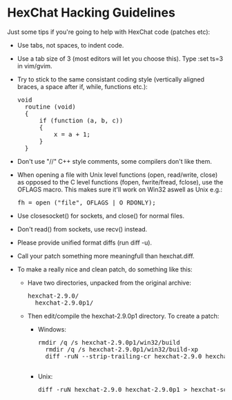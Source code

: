 # HexChat Hacking Guidelines

Just some tips if you're going to help with HexChat code (patches etc):

* Use tabs, not spaces, to indent code.

* Use a tab size of 3 (most editors will let you choose this).
  Type :set ts=3 in vim/gvim.

* Try to stick to the same consistant coding style (vertically aligned braces, a space after if, while, functions etc.):

	<pre>void
	routine (void)
	{
		if (function (a, b, c))
		{
			x = a + 1;
		}
	}</pre>

* Don't use "//" C++ style comments, some compilers don't like them.

* When opening a file with Unix level functions (open, read/write, close)
  as opposed to the C level functions (fopen, fwrite/fread, fclose), use
  the OFLAGS macro. This makes sure it'll work on Win32 aswell as Unix e.g.:

	<pre>fh = open ("file", OFLAGS | O_RDONLY);</pre>

* Use closesocket() for sockets, and close() for normal files.

* Don't read() from sockets, use recv() instead.

* Please provide unified format diffs (run diff -u).

* Call your patch something more meaningfull than hexchat.diff.

* To make a really nice and clean patch, do something like this:

	* Have two directories, unpacked from the original archive:

		<pre>hexchat-2.9.0/
		hexchat-2.9.0p1/</pre>

	* Then edit/compile the hexchat-2.9.0p1 directory. To create a patch:

		* Windows:

			<pre>rmdir /q /s hexchat-2.9.0p1/win32/build
			rmdir /q /s hexchat-2.9.0p1/win32/build-xp
			diff -ruN --strip-trailing-cr hexchat-2.9.0 hexchat-2.9.0p1 > hexchat-something.diff
			</pre>

		* Unix:

			<pre>diff -ruN hexchat-2.9.0 hexchat-2.9.0p1 > hexchat-something.diff</pre>


